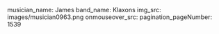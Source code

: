 musician_name: James
band_name: Klaxons
img_src: images/musician0963.png
onmouseover_src: 
pagination_pageNumber: 1539
